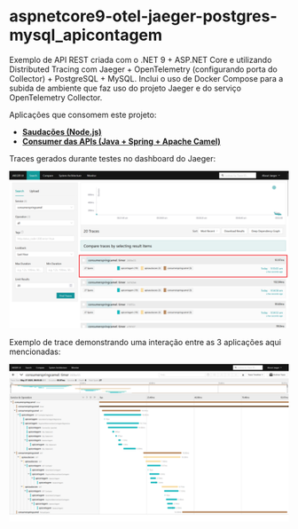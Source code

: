 # aspnetcore9-otel-jaeger-postgres-mysql_apicontagem
Exemplo de API REST criada com o .NET 9 + ASP.NET Core e utilizando Distributed Tracing com Jaeger + OpenTelemetry (configurando porta do Collector) + PostgreSQL + MySQL. Inclui o uso de Docker Compose para a subida de ambiente que faz uso do projeto Jaeger e do serviço OpenTelemetry Collector.

Aplicações que consomem este projeto:
- [**Saudações (Node.js)**](https://github.com/renatogroffe/nodejs-otel-jaeger_apisaudacoes)
- [**Consumer das APIs (Java + Spring + Apache Camel)**](https://github.com/renatogroffe/nodejs-otel-jaeger_apisaudacoes)

Traces gerados durante testes no dashboard do Jaeger:

![Traces gerados no Jaeger](img/jaeger-01.png)

Exemplo de trace demonstrando uma interação entre as 3 aplicações aqui mencionadas:

![Trace em detalhes no Jaeger](img/jaeger-02.png)